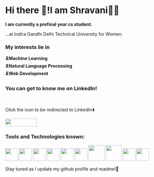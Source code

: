 # Hi there 👋!I am Shravani👩‍💻

**I am currently a prefinal year cs student.** 

...at Indira Gandhi Delhi Technical University for Women.
### My interests lie in 

🎗️**Machine Learning**<br>
🎗️**Natural Language Processing**<br>
🎗️**Web Development**<br>


### You can get to know me on LinkedIn!
<br> 

Click the icon to be redirected to LinkedIn⬇️

[<img src="https://user-images.githubusercontent.com/72717361/200592619-8533fe0b-7dd7-45c8-9f4c-7f0ef75722c5.png" width="100" height="25">](https://www.linkedin.com/in/shravani-nag-402037235/)



### Tools and Technologies known:

<img src="https://user-images.githubusercontent.com/72717361/200588963-4c3bee15-df87-4805-9174-dbfa2f580c76.png" width="40" height="40">   <img src="https://user-images.githubusercontent.com/72717361/200589061-30dcb5a7-b731-489c-be80-dc0717f24bf6.png" width="40" height="40">   <img src="https://user-images.githubusercontent.com/72717361/200590218-9beb70c8-4f84-4d50-a517-8dceb6470c3c.png" width="40" height="40">   <img src="https://user-images.githubusercontent.com/72717361/200590336-abb8b5fa-a253-4de2-ba23-5dbf29d1899f.png" width="40" height="40">   <img src="https://user-images.githubusercontent.com/72717361/200590557-bf920eb3-b68a-4c07-ade4-744a945ed5ec.png" width="40" height="40">   <img src="https://user-images.githubusercontent.com/72717361/200590669-bf4ca913-8c99-4d91-b0ec-66bec865c9fc.png" width="40" height="40">   <img src="https://github.com/0ShNa0/0ShNa0/assets/72717361/223bbcbb-0733-45b5-8eb1-72cadb803ac3" width="50" height="50">  <img src="https://github.com/0ShNa0/0ShNa0/assets/72717361/b6d14bca-9309-47f5-91f0-673967d3c2d3" width="50" height="50">   <img src="https://github.com/0ShNa0/0ShNa0/assets/72717361/b0d35339-9c37-4109-a772-e437025fc15b" width="40" height="40">  <img src="https://github.com/0ShNa0/0ShNa0/assets/72717361/64d87f61-85b8-4310-8baf-826779566b72"  width="40" height="40"> 


Stay tuned as I update my github profile and readme!📶 
